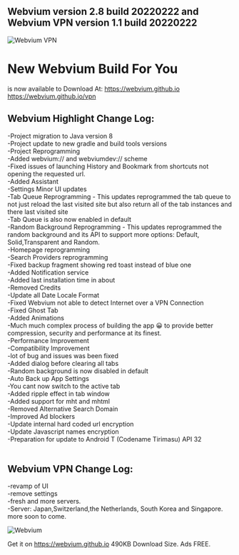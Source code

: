 ## Webvium version 2.8 build 20220222 and Webvium VPN version 1.1 build 20220222


![Webvium VPN](https://cdn.hashnode.com/res/hashnode/image/upload/v1645593178487/RRhYGe83Z.png)

# New Webvium Build For You

is now available to Download At:
https://webvium.github.io
https://webvium.github.io/vpn

## Webvium  Highlight Change Log:

-Project migration to Java version 8<br>
-Project update to new gradle and build tools versions<br>
-Project Reprogramming<br>
-Added webvium:// and webviumdev:// scheme<br>
-Fixed issues of launching History and Bookmark from shortcuts not opening the requested url.<br>
-Added Assistant<br>
-Settings Minor UI updates<br>
-Tab Queue Reprogramming - This updates reprogrammed the tab queue to not just reload the last visited site but also return all of the tab instances and there last visited site<br>
-Tab Queue is also now enabled in default<br>
-Random Background Reprogramming - This updates reprogrammed the random background and its API to support more options: Default, Solid,Transparent and Random.<br>
-Homepage reprogramming<br>
-Search Providers reprogramming<br>
-Fixed backup fragment showing red toast instead of blue one<br>
-Added Notification service<br>
-Added last installation time in about<br>
-Removed Credits<br>
-Update all Date Locale Format<br>
-Fixed Webvium not able to detect Internet over a VPN Connection<br>
-Fixed Ghost Tab<br>
-Added Animations<br>
-Much much complex process of building the app 😀 to provide better compression, security and performance at its finest.<br>
-Performance Improvement<br>
-Compatibility Improvement<br>
-lot of bug and issues was been fixed<br>
-Added dialog before clearing all tabs<br>
-Random background is now disabled in default<br>
-Auto Back up App Settings<br>
-You cant now switch to the active tab<br>
-Added ripple effect in tab window<br>
-Added support for mht and mhtml<br>
-Removed Alternative Search Domain<br>
-Improved Ad blockers<br>
-Update internal hard coded url encryption<br>
-Update Javascript names encryption<br>
-Preparation for update to Android T (Codename Tirimasu) API 32<br><br>

## Webvium VPN Change Log:

-revamp of UI<br>
-remove settings<br>
-fresh and more servers.<br>
-Server: Japan,Switzerland,the Netherlands, South Korea and Singapore. more soon to come.<br>

![Webvium](https://cdn.hashnode.com/res/hashnode/image/upload/v1645593186084/u6WoSH9p4.png)


Get it on https://webvium.github.io 490KB Download Size. Ads FREE.